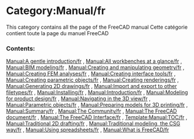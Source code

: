 # Category:Manual/fr
This category contains all the page of the FreeCAD manual Cette catégorie contient toute la page du manuel FreeCAD

### Contents:

[Manual:A gentle introduction/fr](Manual:A_gentle_introduction/fr.md) , [Manual:All workbenches at a glance/fr](Manual:All_workbenches_at_a_glance/fr.md) , [Manual:BIM modeling/fr](Manual:BIM_modeling/fr.md) , [Manual:Creating and manipulating geometry/fr](Manual:Creating_and_manipulating_geometry/fr.md) , [Manual:Creating FEM analyses/fr](Manual:Creating_FEM_analyses/fr.md) , [Manual:Creating interface tools/fr](Manual:Creating_interface_tools/fr.md) , [Manual:Creating parametric objects/fr](Manual:Creating_parametric_objects/fr.md) , [Manual:Creating renderings/fr](Manual:Creating_renderings/fr.md) , [Manual:Generating 2D drawings/fr](Manual:Generating_2D_drawings/fr.md) , [Manual:Import and export to other filetypes/fr](Manual:Import_and_export_to_other_filetypes/fr.md) , [Manual:Installing/fr](Manual:Installing/fr.md) , [Manual:Introduction/fr](Manual:Introduction/fr.md) , [Manual:Modeling for product design/fr](Manual:Modeling_for_product_design/fr.md) , [Manual:Navigating in the 3D view/fr](Manual:Navigating_in_the_3D_view/fr.md) , [Manual:Parametric objects/fr](Manual:Parametric_objects/fr.md) , [Manual:Preparing models for 3D printing/fr](Manual:Preparing_models_for_3D_printing/fr.md) , [Manual:Summary/fr](Manual:Summary/fr.md) , [Manual:The Community/fr](Manual:The_Community/fr.md) , [Manual:The FreeCAD document/fr](Manual:The_FreeCAD_document/fr.md) , [Manual:The FreeCAD Interface/fr](Manual:The_FreeCAD_Interface/fr.md) , [Template:Manual:TOC/fr](Template:Manual:TOC/fr.md) , [Manual:Traditional 2D drafting/fr](Manual:Traditional_2D_drafting/fr.md) , [Manual:Traditional modeling, the CSG way/fr](Manual:Traditional_modeling,_the_CSG_way/fr.md) , [Manual:Using spreadsheets/fr](Manual:Using_spreadsheets/fr.md) , [Manual:What is FreeCAD/fr](Manual:What_is_FreeCAD/fr.md)
